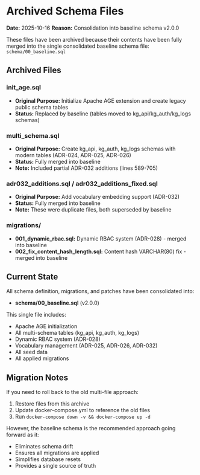 # Archived Schema Files

**Date:** 2025-10-16
**Reason:** Consolidation into baseline schema v2.0.0

These files have been archived because their contents have been fully merged into
the single consolidated baseline schema file: `schema/00_baseline.sql`

## Archived Files

### init_age.sql
- **Original Purpose:** Initialize Apache AGE extension and create legacy public schema tables
- **Status:** Replaced by baseline (tables moved to kg_api/kg_auth/kg_logs schemas)

### multi_schema.sql
- **Original Purpose:** Create kg_api, kg_auth, kg_logs schemas with modern tables (ADR-024, ADR-025, ADR-026)
- **Status:** Fully merged into baseline
- **Note:** Included partial ADR-032 additions (lines 589-705)

### adr032_additions.sql / adr032_additions_fixed.sql
- **Original Purpose:** Add vocabulary embedding support (ADR-032)
- **Status:** Fully merged into baseline
- **Note:** These were duplicate files, both superseded by baseline

### migrations/
- **001_dynamic_rbac.sql:** Dynamic RBAC system (ADR-028) - merged into baseline
- **002_fix_content_hash_length.sql:** Content hash VARCHAR(80) fix - merged into baseline

## Current State

All schema definition, migrations, and patches have been consolidated into:
- **schema/00_baseline.sql** (v2.0.0)

This single file includes:
- Apache AGE initialization
- All multi-schema tables (kg_api, kg_auth, kg_logs)
- Dynamic RBAC system (ADR-028)
- Vocabulary management (ADR-025, ADR-026, ADR-032)
- All seed data
- All applied migrations

## Migration Notes

If you need to roll back to the old multi-file approach:
1. Restore files from this archive
2. Update docker-compose.yml to reference the old files
3. Run `docker-compose down -v && docker-compose up -d`

However, the baseline schema is the recommended approach going forward as it:
- Eliminates schema drift
- Ensures all migrations are applied
- Simplifies database resets
- Provides a single source of truth

